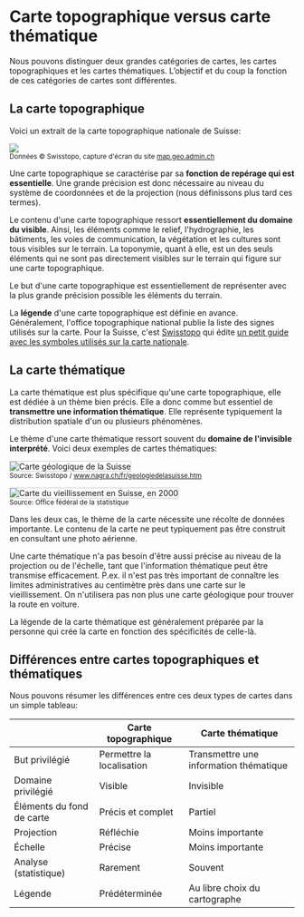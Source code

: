 # Carte topographique versus carte thématique

Nous pouvons distinguer deux grandes catégories de cartes, les cartes topographiques et les cartes thématiques. L’objectif et du coup la fonction de ces catégories de cartes sont différentes.

## La carte topographique

Voici un extrait de la carte topographique nationale de Suisse:

![](Geoinformatique_I/Carto/Tutoriel_Carto/S1_Carto_tutoriel/assets/topo.png)  
<small>Données © Swisstopo, capture d'écran du site [map.geo.admin.ch](https://map.geo.admin.ch)</small>

Une carte topographique se caractérise par sa **fonction de repérage qui est essentielle**. Une grande précision est donc nécessaire au niveau du système de coordonnées et de la projection (nous définissons plus tard ces termes).

Le contenu d'une carte topographique ressort **essentiellement du domaine du visible**. Ainsi, les éléments comme le relief, l'hydrographie, les bâtiments, les voies de communication, la végétation et les cultures sont tous visibles sur le terrain. La toponymie, quant à elle, est un des seuls éléments qui ne sont pas directement visibles sur le terrain qui figure sur une carte topographique.

Le but d'une carte topographique est essentiellement de représenter avec la plus grande précision possible les éléments du terrain.

La **légende** d'une carte topographique est définie en avance. Généralement, l'office topographique national publie la liste des signes utilisés sur la carte. Pour la Suisse, c'est [Swisstopo](https://www.swisstopo.admin.ch) qui édite [un petit guide avec les symboles utilisés sur la carte nationale](https://www.swisstopo.admin.ch/fr/home/meta/search.detail.publication.html/swisstopo-internet/fr/publications/karto-publications/shop/symbols_fr.pdf.html).


## La carte thématique

La carte thématique est plus spécifique qu'une carte topographique, elle est dédiée à un thème bien précis. Elle a donc comme but essentiel de **transmettre une information thématique**. Elle représente typiquement la distribution spatiale d'un ou plusieurs phénomènes.

Le thème d'une carte thématique ressort souvent du **domaine de l'invisible interprété**. Voici deux exemples de cartes thématiques:

<img style="border: 1px solid #ccc;" src="Geoinformatique_I/Carto/Tutoriel_Carto/S1_Carto_tutoriel/assets/carte-geologique.gif" alt="Carte géologique de la Suisse" /><br>
<small>Source: Swisstopo / <a href="https://www.nagra.ch/fr/geologiedelasuisse.htm">www.nagra.ch/fr/geologiedelasuisse.htm</a></small>

<img style="border: 1px solid #ccc;" src="Geoinformatique_I/Carto/Tutoriel_Carto/S1_Carto_tutoriel/assets/vieillissement-ch.gif" alt="Carte du vieillissement en Suisse, en 2000" /><br>
<small>Source: Office fédéral de la statistique</small>

Dans les deux cas, le thème de la carte nécessite une récolte de données importante. Le contenu de la carte ne peut typiquement pas être construit en consultant une photo aérienne.

Une carte thématique n'a pas besoin d'être aussi précise au niveau de la projection ou de l'échelle, tant que l'information thématique peut être transmise efficacement. P.ex. il n'est pas très important de connaître les limites administratives au centimètre près dans une carte sur le vieillissement. On n'utilisera pas non plus une carte géologique pour trouver la route en voiture.

La légende de la carte thématique est généralement préparée par la personne qui crée la carte en fonction des spécificités de celle-là.

## Différences entre cartes topographiques et thématiques

Nous pouvons résumer les différences entre ces deux types de cartes dans un simple tableau:

<table>
<thead>
<tr>
  <th></th>
  <th>Carte topographique</th>
  <th>Carte thématique</th>
</tr>
</thead>
<tbody>
<tr>
  <td>But privilégié</td>
  <td>Permettre la localisation</td>
  <td>Transmettre une information thématique</td>
</tr>
<tr>
  <td>Domaine privilégié</td>
  <td>Visible</td>
  <td>Invisible</td>
</tr>
<tr>
  <td>Éléments du fond de carte</td>
  <td>Précis et complet</td>
  <td>Partiel</td>
</tr>
<tr>
  <td>Projection</td>
  <td>Réfléchie</td>
  <td>Moins importante</td>
</tr>
<tr>
  <td>Échelle</td>
  <td>Précise</td>
  <td>Moins importante</td>
</tr>
<tr>
  <td>Analyse (statistique)</td>
  <td>Rarement</td>
  <td>Souvent</td>
</tr>
<tr>
  <td>Légende</td>
  <td>Prédéterminée</td>
  <td>Au libre choix du cartographe</td>
</tr>
</tbody>
</table>
